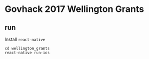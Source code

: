 # Govhack 2017 Wellington Grants

## run

Install `react-native`

```
cd wellington_grants
react-native run-ios
```
